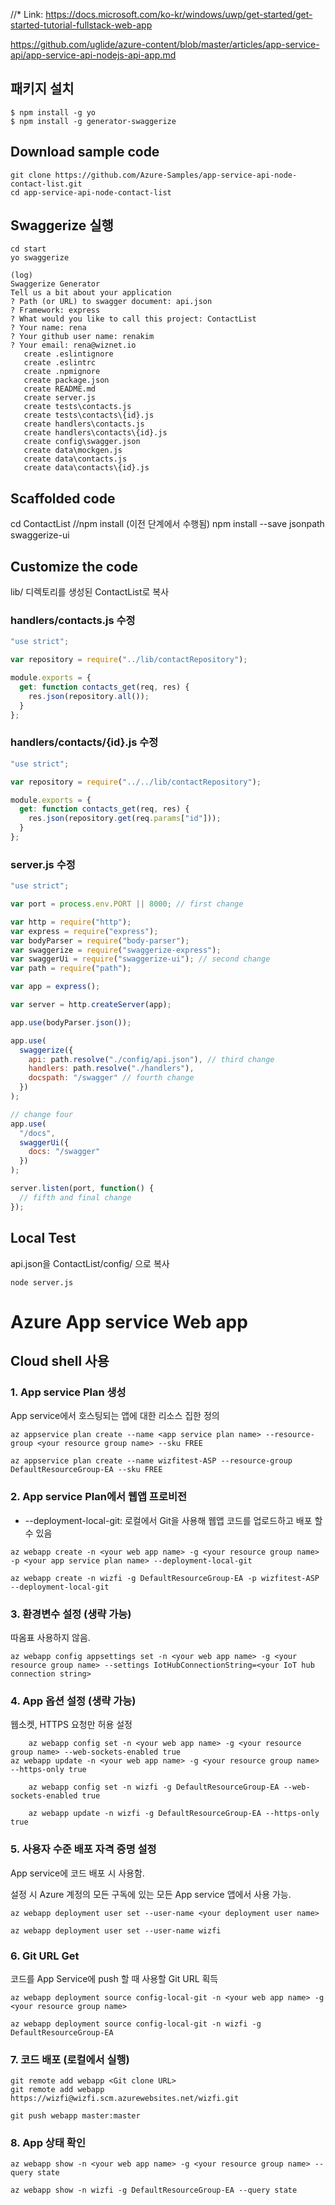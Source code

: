



//* Link: https://docs.microsoft.com/ko-kr/windows/uwp/get-started/get-started-tutorial-fullstack-web-app

https://github.com/uglide/azure-content/blob/master/articles/app-service-api/app-service-api-nodejs-api-app.md


## 패키지 설치

```
$ npm install -g yo
$ npm install -g generator-swaggerize
```

## Download sample code

```
git clone https://github.com/Azure-Samples/app-service-api-node-contact-list.git
cd app-service-api-node-contact-list
```


## Swaggerize 실행
```
cd start
yo swaggerize

(log)
Swaggerize Generator
Tell us a bit about your application
? Path (or URL) to swagger document: api.json
? Framework: express
? What would you like to call this project: ContactList
? Your name: rena
? Your github user name: renakim
? Your email: rena@wiznet.io
   create .eslintignore
   create .eslintrc
   create .npmignore
   create package.json
   create README.md
   create server.js
   create tests\contacts.js
   create tests\contacts\{id}.js
   create handlers\contacts.js
   create handlers\contacts\{id}.js
   create config\swagger.json
   create data\mockgen.js
   create data\contacts.js
   create data\contacts\{id}.js

```


## Scaffolded code
cd ContactList
//npm install (이전 단계에서 수행됨)
npm install --save jsonpath swaggerize-ui


## Customize the code

lib/ 디렉토리를 생성된 ContactList로 복사

### handlers/contacts.js 수정

```javascript
"use strict";

var repository = require("../lib/contactRepository");

module.exports = {
  get: function contacts_get(req, res) {
    res.json(repository.all());
  }
};
```


### handlers/contacts/{id}.js 수정

```javascript
"use strict";

var repository = require("../../lib/contactRepository");

module.exports = {
  get: function contacts_get(req, res) {
    res.json(repository.get(req.params["id"]));
  }
};
```

### server.js 수정

```javascript
"use strict";

var port = process.env.PORT || 8000; // first change

var http = require("http");
var express = require("express");
var bodyParser = require("body-parser");
var swaggerize = require("swaggerize-express");
var swaggerUi = require("swaggerize-ui"); // second change
var path = require("path");

var app = express();

var server = http.createServer(app);

app.use(bodyParser.json());

app.use(
  swaggerize({
    api: path.resolve("./config/api.json"), // third change
    handlers: path.resolve("./handlers"),
    docspath: "/swagger" // fourth change
  })
);

// change four
app.use(
  "/docs",
  swaggerUi({
    docs: "/swagger"
  })
);

server.listen(port, function() {
  // fifth and final change
});
```


## Local Test

api.json을 ContactList/config/ 으로 복사

```
node server.js
```




# Azure App service Web app

## Cloud shell 사용

### 1. App service Plan 생성

App service에서 호스팅되는 앱에 대한 리소스 집한 정의

```
az appservice plan create --name <app service plan name> --resource-group <your resource group name> --sku FREE

az appservice plan create --name wizfitest-ASP --resource-group DefaultResourceGroup-EA --sku FREE
```

### 2. App service Plan에서 웹앱 프로비전

* --deployment-local-git: 로컬에서 Git을 사용해 웹앱 코드를 업로드하고 배포 할 수 있음

```
az webapp create -n <your web app name> -g <your resource group name> -p <your app service plan name> --deployment-local-git

az webapp create -n wizfi -g DefaultResourceGroup-EA -p wizfitest-ASP --deployment-local-git
```

### 3. 환경변수 설정 (생략 가능)

따옴표 사용하지 않음.


```
az webapp config appsettings set -n <your web app name> -g <your resource group name> --settings IotHubConnectionString=<your IoT hub connection string>
```

### 4. App 옵션 설정 (생략 가능)

웹소켓, HTTPS 요청만 허용 설정

```
	az webapp config set -n <your web app name> -g <your resource group name> --web-sockets-enabled true
az webapp update -n <your web app name> -g <your resource group name> --https-only true
	
	az webapp config set -n wizfi -g DefaultResourceGroup-EA --web-sockets-enabled true
	
	az webapp update -n wizfi -g DefaultResourceGroup-EA --https-only true
```

### 5. 사용자 수준 배포 자격 증명 설정

App service에 코드 배포 시 사용함.

설정 시 Azure 계정의 모든 구독에 있는 모든 App service 앱에서 사용 가능.


```
az webapp deployment user set --user-name <your deployment user name>
	
az webapp deployment user set --user-name wizfi
```

### 6. Git URL Get

코드를 App Service에 push 할 때 사용할 Git URL 획득

```
az webapp deployment source config-local-git -n <your web app name> -g <your resource group name>
	
az webapp deployment source config-local-git -n wizfi -g DefaultResourceGroup-EA
```

### 7. 코드 배포 (로컬에서 실행)

```
git remote add webapp <Git clone URL>
git remote add webapp https://wizfi@wizfi.scm.azurewebsites.net/wizfi.git

git push webapp master:master
```


### 8. App 상태 확인

```
az webapp show -n <your web app name> -g <your resource group name> --query state
	
az webapp show -n wizfi -g DefaultResourceGroup-EA --query state
```
